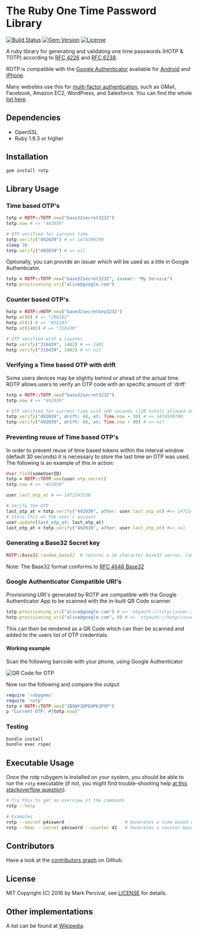 # The Ruby One Time Password Library

[![Build Status](https://secure.travis-ci.org/mdp/rotp.png)](https://travis-ci.org/mdp/rotp)
[![Gem Version](https://badge.fury.io/rb/rotp.svg)](https://rubygems.org/gems/rotp)
[![License](https://img.shields.io/badge/license-MIT-blue.svg?style=flat)](https://github.com/mdp/rotp/blob/master/LICENSE)

A ruby library for generating and validating one time passwords (HOTP & TOTP) according to [RFC 4226](http://tools.ietf.org/html/rfc4226) and [RFC 6238](http://tools.ietf.org/html/rfc6238).

ROTP is compatible with the [Google Authenticator](https://github.com/google/google-authenticator) available for [Android](https://play.google.com/store/apps/details?id=com.google.android.apps.authenticator2) and [iPhone](https://itunes.apple.com/en/app/google-authenticator/id388497605).

Many websites use this for [multi-factor authentication](https://www.youtube.com/watch?v=17rykTIX_HY), such as GMail, Facebook, Amazon EC2, WordPress, and Salesforce. You can find the whole [list here](https://en.wikipedia.org/wiki/Google_Authenticator#Usage).

## Dependencies

* OpenSSL
* Ruby 1.9.3 or higher

## Installation

```bash
gem install rotp
```

## Library Usage

### Time based OTP's

```ruby
totp = ROTP::TOTP.new("base32secret3232")
totp.now # => "492039"

# OTP verified for current time
totp.verify("492039") # => 1474590700
sleep 30
totp.verify("492039") # => nil
```

Optionally, you can provide an issuer which will be used as a title in Google Authenticator.

```ruby
totp = ROTP::TOTP.new("base32secret3232", issuer: "My Service")
totp.provisioning_uri("alice@google.com")
```

### Counter based OTP's

```ruby
hotp = ROTP::HOTP.new("base32secretkey3232")
hotp.at(0) # => "260182"
hotp.at(1) # => "055283"
hotp.at(1401) # => "316439"

# OTP verified with a counter
hotp.verify("316439", 1401) # => 1401
hotp.verify("316439", 1402) # => nil
```

### Verifying a Time based OTP with drift

Some users devices may be slightly behind or ahead of the actual time. ROTP allows users to verify
an OTP code with an specific amount of 'drift'

```ruby
totp = ROTP::TOTP.new("base32secret3232")
totp.now # => "492039"

# OTP verified for current time with ±60 seconds (120 total) allowed drift
totp.verify("492039", drift: 60, at: Time.now - 30) # => 1474590700
totp.verify("492039", drift: 60, at: Time.now - 90) # => nil
```

### Preventing reuse of Time based OTP's

In order to prevent reuse of time based tokens within the interval window (default 30 seconds)
it is necessary to store the last time an OTP was used. The following is an example of this in action:

```ruby
User.find(someUserID)
totp = ROTP::TOTP.new(user.otp_secret)
totp.now # => "492039"

user.last_otp_at # => 1472145530

# Verify the OTP
last_otp_at = totp.verify("492039", after: user.last_otp_at) #=> 1472145760
# Store this on the user's account
user.update(last_otp_at: last_otp_at)
last_otp_at = totp.verify("492039", after: user.last_otp_at) #=> nil
```

### Generating a Base32 Secret key

```ruby
ROTP::Base32.random_base32  # returns a 16 character base32 secret. Compatible with Google Authenticator
```

Note: The Base32 format conforms to [RFC 4648 Base32](http://en.wikipedia.org/wiki/Base32#RFC_4648_Base32_alphabet)

### Google Authenticator Compatible URI's

Provisioning URI's generated by ROTP are compatible with the Google Authenticator App
to be scanned with the in-built QR Code scanner.

```ruby
totp.provisioning_uri("alice@google.com") # => 'otpauth://totp/issuer:alice@google.com?secret=JBSWY3DPEHPK3PXP'
hotp.provisioning_uri("alice@google.com", 0) # => 'otpauth://hotp/issuer:alice@google.com?secret=JBSWY3DPEHPK3PXP&counter=0'
```

This can then be rendered as a QR Code which can then be scanned and added to the users
list of OTP credentials.

#### Working example

Scan the following barcode with your phone, using Google Authenticator

![QR Code for OTP](http://chart.apis.google.com/chart?cht=qr&chs=250x250&chl=otpauth%3A%2F%2Ftotp%2Falice%40google.com%3Fsecret%3DJBSWY3DPEHPK3PXP)

Now run the following and compare the output

```ruby
require 'rubygems'
require 'rotp'
totp = ROTP::TOTP.new("JBSWY3DPEHPK3PXP")
p "Current OTP: #{totp.now}"
```

### Testing

```bash
bundle install
bundle exec rspec
```

## Executable Usage

Once the rotp rubygem is installed on your system, you should be able to run the `rotp` executable
(if not, you might find trouble-shooting help [at this stackoverflow question](http://stackoverflow.com/a/909980)).

```bash
# Try this to get an overview of the commands
rotp --help

# Examples
rotp --secret p4ssword                       # Generates a time-based one-time password
rotp --hmac --secret p4ssword --counter 42   # Generates a counter-based one-time password
```

## Contributors

Have a look at the [contributors graph](https://github.com/mdp/rotp/graphs/contributors) on Github.

## License

MIT Copyright (C) 2016 by Mark Percival, see [LICENSE](https://github.com/mdp/rotp/blob/master/LICENSE) for details.

## Other implementations

A list can be found at [Wikipedia](https://en.wikipedia.org/wiki/Google_Authenticator#Implementations).
